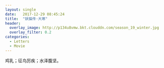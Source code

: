 ```yaml
---
layout: single
date:   2017-12-29 08:45:24
title:  "妖猫传·大寒"
header:
  overlay_image: http://p134u8vmw.bkt.clouddn.com/season_19_winter.jpg
  overlay_filter: 0.2
categories:
  - Letters
  - Movie
---
```


鸡乳；征鸟厉疾；水泽腹坚。

